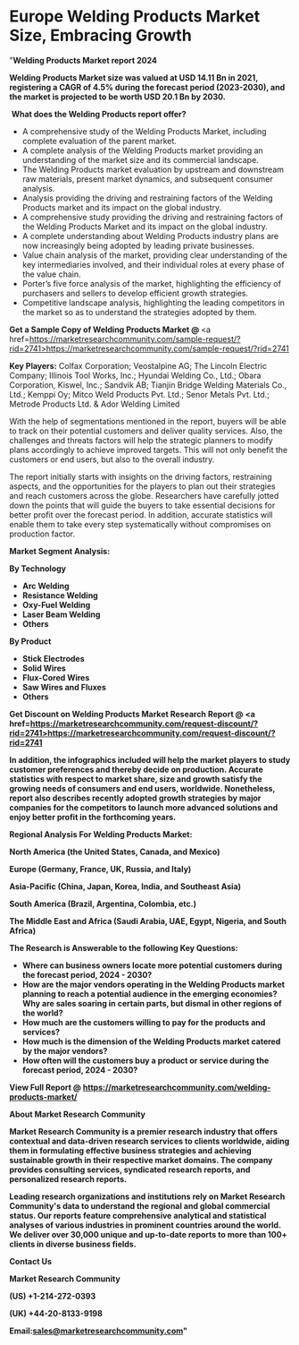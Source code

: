 # Europe Welding Products Market Size, Embracing Growth
"<strong>Welding Products Market report 2024</strong>

<strong>Welding Products Market size was valued at USD 14.11 Bn in 2021, registering a CAGR of 4.5% during the forecast period (2023-2030), and the market is projected to be worth USD 20.1 Bn by 2030.</strong>

 <strong><b>What does the Welding Products report offer?</b></strong>
<ul>
  <li>A comprehensive study of the Welding Products Market, including complete evaluation of the parent market.</li>
  <li>A complete analysis of the Welding Products market providing an understanding of the market size and its commercial landscape.</li>
  <li>The Welding Products market evaluation by upstream and downstream raw materials, present market dynamics, and subsequent consumer analysis.</li>
  <li>Analysis providing the driving and restraining factors of the Welding Products market and its impact on the global industry.</li>
  <li>A comprehensive study providing the driving and restraining factors of the Welding Products Market and its impact on the global industry.</li>
  <li>A complete understanding about Welding Products industry plans are now increasingly being adopted by leading private businesses.</li>
  <li>Value chain analysis of the market, providing clear understanding of the key intermediaries involved, and their individual roles at every phase of the value chain.</li>
  <li>Porter’s five force analysis of the market, highlighting the efficiency of purchasers and sellers to develop efficient growth strategies.</li>
  <li>Competitive landscape analysis, highlighting the leading competitors in the market so as to understand the strategies adopted by them.</li>
</ul>

<strong>Get a Sample Copy of Welding Products Market @ </strong><a href=https://marketresearchcommunity.com/sample-request/?rid=2741><u>https://marketresearchcommunity.com/sample-request/?rid=2741</u></a>

<strong>Key Players:</strong> 
Colfax Corporation; Veostalpine AG; The Lincoln Electric Company; Illinois Tool Works, Inc.; Hyundai Welding Co., Ltd.; Obara Corporation, Kiswel, Inc.; Sandvik AB; Tianjin Bridge Welding Materials Co., Ltd.; Kemppi Oy; Mitco Weld Products Pvt. Ltd.; Senor Metals Pvt. Ltd.; Metrode Products Ltd. &amp; Ador Welding Limited

With the help of segmentations mentioned in the report, buyers will be able to track on their potential customers and deliver quality services. Also, the challenges and threats factors will help the strategic planners to modify plans accordingly to achieve improved targets. This will not only benefit the customers or end users, but also to the overall industry.

The report initially starts with insights on the driving factors, restraining aspects, and the opportunities for the players to plan out their strategies and reach customers across the globe. Researchers have carefully jotted down the points that will guide the buyers to take essential decisions for better profit over the forecast period. In addition, accurate statistics will enable them to take every step systematically without compromises on production factor.

<strong>Market Segment Analysis:</strong>


<strong><strong>By Technology</strong></h4>
<ul>
 	<li>Arc Welding</li>
 	<li>Resistance Welding</li>
 	<li>Oxy-Fuel Welding</li>
 	<li>Laser Beam Welding</li>
 	<li>Others</li>
</ul>
<strong><strong>By Product</strong></h4>
<ul>
 	<li>Stick Electrodes</li>
 	<li>Solid Wires</li>
 	<li>Flux-Cored Wires</li>
 	<li>Saw Wires and Fluxes</li>
 	<li>Others</li>
</ul>

<strong>Get Discount on Welding Products Market Research Report @ </b></strong><a href=https://marketresearchcommunity.com/request-discount/?rid=2741><u>https://marketresearchcommunity.com/request-discount/?rid=2741</u></a>

In addition, the infographics included will help the market players to study customer preferences and thereby decide on production. Accurate statistics with respect to market share, size and growth satisfy the growing needs of consumers and end users, worldwide. Nonetheless, report also describes recently adopted growth strategies by major companies for the competitors to launch more advanced solutions and enjoy better profit in the forthcoming years.

<strong>Regional Analysis For Welding Products Market:</strong>

<strong>North America</strong> (the United States, Canada, and Mexico)

<strong>Europe</strong> (Germany, France, UK, Russia, and Italy)

<strong>Asia-Pacific</strong> (China, Japan, Korea, India, and Southeast Asia)

<strong>South America</strong> (Brazil, Argentina, Colombia, etc.)

<strong>The Middle East and Africa</strong> (Saudi Arabia, UAE, Egypt, Nigeria, and South Africa)

<strong>The Research is Answerable to the following Key Questions:</strong>
<ul>
 	<li>Where can business owners locate more potential customers during the forecast period, 2024 - 2030?</li>
 	<li>How are the major vendors operating in the Welding Products market planning to reach a potential audience in the emerging economies? Why are sales soaring in certain parts, but dismal in other regions of the world?</li>
 	<li>How much are the customers willing to pay for the products and services?</li>
 	<li>How much is the dimension of the Welding Products market catered by the major vendors?</li>
 	<li>How often will the customers buy a product or service during the forecast period, 2024 - 2030?</li>
</ul>

<strong>View Full Report @</strong> <a href=https://marketresearchcommunity.com/welding-products-market/>https://marketresearchcommunity.com/welding-products-market/</a>

<strong>About Market Research Community</strong>

Market Research Community is a premier research industry that offers contextual and data-driven research services to clients worldwide, aiding them in formulating effective business strategies and achieving sustainable growth in their respective market domains. The company provides consulting services, syndicated research reports, and personalized research reports.

Leading research organizations and institutions rely on Market Research Community's data to understand the regional and global commercial status. Our reports feature comprehensive analytical and statistical analyses of various industries in prominent countries around the world. We deliver over 30,000 unique and up-to-date reports to more than 100+ clients in diverse business fields.

<strong>Contact Us</strong>

<strong>Market Research Community</strong>

(US) +1-214-272-0393

(UK) +44-20-8133-9198

<strong>Email:</strong>sales@marketresearchcommunity.com"
